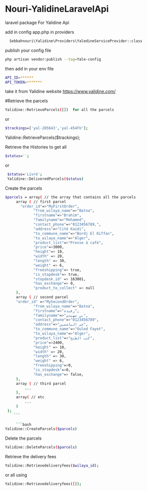 # Nouri-YalidineLaravelApi

laravel package For Yalidine Api 

add in config app.php 
in providers 
```bash
  Sebbahnouri\Yalidine\Providers\YaledineServiceProvider::class
  ```
  
  publish your config file 
  ```bash
  php artisan vendor:publish --tag=Yale-config
 ```
 
 then add in your env file 
 ```bash
 API_ID=******
API_TOKEN=*******
```
take it from Yalidine website https://www.yalidine.com/


#Retrieve the parcels
  ```bash
Yalidine::RetrieveParcels([])  for all the parcels
 ```
or
  ```bash
$trackings=['yal-205643','yal-454FU'];
  ```
Yalidine::RetrieveParcels($trackings);
 
 
 Retrieve the Histories
  to get all
  
 ```bash
 $status=''; 
 ```
 or 
 
```bash
 $status='Livré';
 Yalidine::DeliveredParcels($status)
```
 
 Create the parcels
 
   ```bash
 $parcels = array( // the array that contains all the parcels
        array ( // first parcel
          "order_id"=>"MyFirstOrder",
                "from_wilaya_name"=>"Batna",
                "firstname"=>"Brahim",
                "familyname"=>"Mohamed",
                "contact_phone"=>"0123456789,",
                "address"=>"Cité Kaidi",
                "to_commune_name"=>"Bordj El Kiffan",
                "to_wilaya_name"=>"Alger",
                "product_list"=>"Presse à café",
                "price"=>3000,
                "height"=> 10,
                "width" => 20,
                "length" => 30,
                "weight" => 6,
                "freeshipping"=> true,
                "is_stopdesk"=> true,
                "stopdesk_id" => 163001,
                "has_exchange"=> 0,
                "product_to_collect" => null
        ),
        array ( // second parcel
        "order_id" =>"MySecondOrder",
                "from_wilaya_name"=>"Batna",
                "firstname"=>"رفيدة",
                "familyname"=>"بن مهيدي",
                "contact_phone"=>"0123456789",
                "address"=>"حي الياسمين",
                "to_commune_name"=>"Ouled Fayet",
                "to_wilaya_name"=>"Alger",
                "product_list"=>"كتب الطبخ",
                "price"=>2400,
                "height" => 10,
                "width" => 20,
                "length" => 30,
                "weight" => 6,
                "freeshipping"=>0,
                "is_stopdesk"=>0,
                "has_exchange"=> false,
        ),
        array ( // third parcel
            ...
        ),
        array( // etc
            ...
        )
    );
       ```
      
        ```bash
 Yalidine::CreateParcels($parcels)
  ```
 Delete the parcels
   ```bash
 Yalidine::DeleteParcels($parcels)
  ```
 
 Retrieve the delivery fees
  ```bash
 Yalidine::Retrievedeliveryfees($wilaya_id);
  ```
 or all using 
 
  ```bash
 Yalidine::Retrievedeliveryfees([]);
 ```



 
